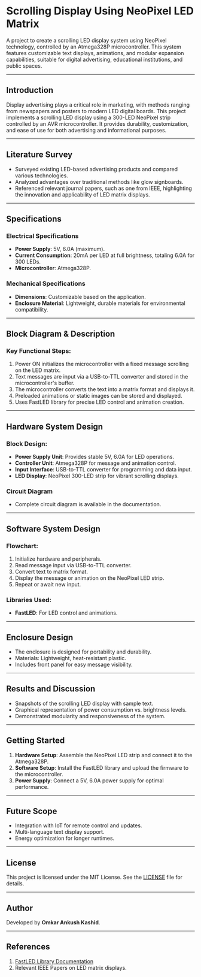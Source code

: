 # **Scrolling Display Using NeoPixel LED Matrix**  

A project to create a scrolling LED display system using NeoPixel technology, controlled by an Atmega328P microcontroller. This system features customizable text displays, animations, and modular expansion capabilities, suitable for digital advertising, educational institutions, and public spaces.  

---

## **Introduction**  
Display advertising plays a critical role in marketing, with methods ranging from newspapers and posters to modern LED digital boards. This project implements a scrolling LED display using a 300-LED NeoPixel strip controlled by an AVR microcontroller. It provides durability, customization, and ease of use for both advertising and informational purposes.  

---

## **Literature Survey**  
- Surveyed existing LED-based advertising products and compared various technologies.  
- Analyzed advantages over traditional methods like glow signboards.  
- Referenced relevant journal papers, such as one from IEEE, highlighting the innovation and applicability of LED matrix displays.  

---

## **Specifications**  
### **Electrical Specifications**  
- **Power Supply**: 5V, 6.0A (maximum).  
- **Current Consumption**: 20mA per LED at full brightness, totaling 6.0A for 300 LEDs.  
- **Microcontroller**: Atmega328P.  

### **Mechanical Specifications**  
- **Dimensions**: Customizable based on the application.  
- **Enclosure Material**: Lightweight, durable materials for environmental compatibility.  

---

## **Block Diagram & Description**  
### **Key Functional Steps**:  
1. Power ON initializes the microcontroller with a fixed message scrolling on the LED matrix.  
2. Text messages are input via a USB-to-TTL converter and stored in the microcontroller's buffer.  
3. The microcontroller converts the text into a matrix format and displays it.  
4. Preloaded animations or static images can be stored and displayed.  
5. Uses FastLED library for precise LED control and animation creation.  

---

## **Hardware System Design**  
### **Block Design**:  
- **Power Supply Unit**: Provides stable 5V, 6.0A for LED operations.  
- **Controller Unit**: Atmega328P for message and animation control.  
- **Input Interface**: USB-to-TTL converter for programming and data input.  
- **LED Display**: NeoPixel 300-LED strip for vibrant scrolling displays.  

### **Circuit Diagram**  
- Complete circuit diagram is available in the documentation.  

---

## **Software System Design**  
### **Flowchart**:  
1. Initialize hardware and peripherals.  
2. Read message input via USB-to-TTL converter.  
3. Convert text to matrix format.  
4. Display the message or animation on the NeoPixel LED strip.  
5. Repeat or await new input.  

### **Libraries Used**:  
- **FastLED**: For LED control and animations.  

---

## **Enclosure Design**  
- The enclosure is designed for portability and durability.  
- Materials: Lightweight, heat-resistant plastic.  
- Includes front panel for easy message visibility.  

---

## **Results and Discussion**  
- Snapshots of the scrolling LED display with sample text.  
- Graphical representation of power consumption vs. brightness levels.  
- Demonstrated modularity and responsiveness of the system.  

---

## **Getting Started**  
1. **Hardware Setup**: Assemble the NeoPixel LED strip and connect it to the Atmega328P.  
2. **Software Setup**: Install the FastLED library and upload the firmware to the microcontroller.  
3. **Power Supply**: Connect a 5V, 6.0A power supply for optimal performance.  

---

## **Future Scope**  
- Integration with IoT for remote control and updates.  
- Multi-language text display support.  
- Energy optimization for longer runtimes.  

---

## **License**  
This project is licensed under the MIT License. See the [LICENSE](./LICENSE) file for details.  

---

## **Author**  
Developed by **Omkar Ankush Kashid**.  

---

## **References**  
1. [FastLED Library Documentation](https://fastled.io/)  
2. Relevant IEEE Papers on LED matrix displays.  
